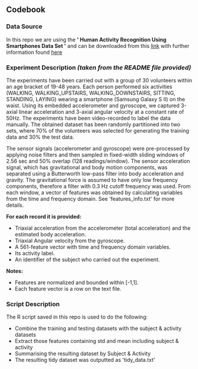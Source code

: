 ## **Codebook**

### Data Source
In this repo we are using the **'
Human Activity Recognition Using Smartphones Data Set '** and can be downloaded from this [link](https://d396qusza40orc.cloudfront.net/getdata%2Fprojectfiles%2FUCI%20HAR%20Dataset.zip) with further information found [here](http://archive.ics.uci.edu/ml/datasets/Human+Activity+Recognition+Using+Smartphones)


### Experiment Description *(taken from the README file provided)*
The experiments have been carried out with a group of 30 volunteers within an age bracket of 19-48 years. Each person performed six activities (WALKING, WALKING_UPSTAIRS, WALKING_DOWNSTAIRS, SITTING, STANDING, LAYING) wearing a smartphone (Samsung Galaxy S II) on the waist. Using its embedded accelerometer and gyroscope, we captured 3-axial linear acceleration and 3-axial angular velocity at a constant rate of 50Hz. The experiments have been video-recorded to label the data manually. The obtained dataset has been randomly partitioned into two sets, where 70% of the volunteers was selected for generating the training data and 30% the test data. 

The sensor signals (accelerometer and gyroscope) were pre-processed by applying noise filters and then sampled in fixed-width sliding windows of 2.56 sec and 50% overlap (128 readings/window). The sensor acceleration signal, which has gravitational and body motion components, was separated using a Butterworth low-pass filter into body acceleration and gravity. The gravitational force is assumed to have only low frequency components, therefore a filter with 0.3 Hz cutoff frequency was used. From each window, a vector of features was obtained by calculating variables from the time and frequency domain. See 'features_info.txt' for more details. 

**For each record it is provided:**

- Triaxial acceleration from the accelerometer (total acceleration) and the estimated body acceleration.
- Triaxial Angular velocity from the gyroscope. 
- A 561-feature vector with time and frequency domain variables. 
- Its activity label. 
- An identifier of the subject who carried out the experiment.

**Notes:**

- Features are normalized and bounded within [-1,1].
- Each feature vector is a row on the text file.

### Script Description
The R script saved in this repo is used to do the following:

- Combine the training and testing datasets with the subject & activity datasets
- Extract those features containing std and mean including subject & activity
- Summarising the resulting dataset by Subject & Activity
- The resulting tidy dataset was outputted as 'tidy_data.txt'
